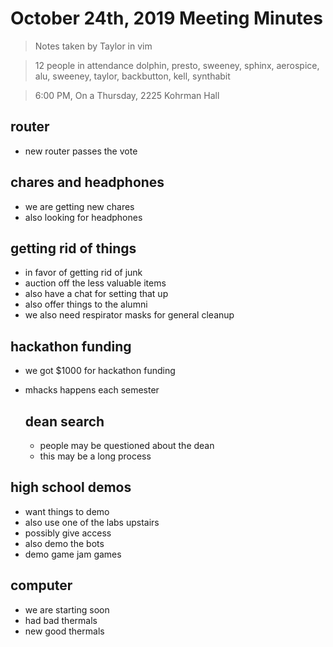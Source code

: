 # October 24th, 2019 Meeting Minutes
> Notes taken by Taylor in vim

> 12 people in attendance dolphin, presto, sweeney, sphinx, aerospice, alu, sweeney, taylor, backbutton, kell, synthabit

> 6:00 PM, On a Thursday, 2225 Kohrman Hall

## router
* new router  passes the vote  

## chares and headphones
* we are getting new chares
* also looking for headphones

## getting rid of things
* in favor of getting rid of junk
* auction off the less valuable items
* also have a chat for setting that up
* also offer things to the alumni
* we also need respirator masks for general cleanup

## hackathon funding
* we got $1000 for hackathon funding
* mhacks happens each semester
  
  ## dean search
  * people may be questioned about the dean
  * this may be a long process

## high school demos
* want things to demo 
* also use one of the labs upstairs
* possibly give access 
* also demo the bots
* demo game jam games

## computer
* we are starting soon
* had bad thermals 
* new good thermals


